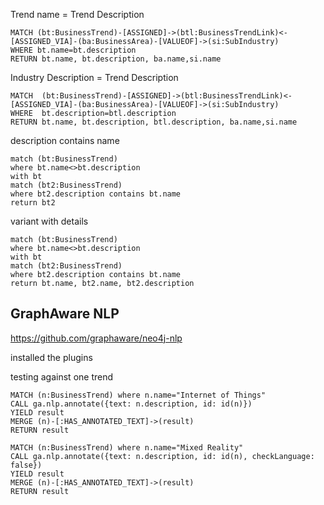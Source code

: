 
Trend name = Trend Description
~~~
MATCH (bt:BusinessTrend)-[ASSIGNED]->(btl:BusinessTrendLink)<-[ASSIGNED_VIA]-(ba:BusinessArea)-[VALUEOF]->(si:SubIndustry)
WHERE bt.name=bt.description
RETURN bt.name, bt.description, ba.name,si.name
~~~


Industry Description = Trend Description
~~~~
MATCH  (bt:BusinessTrend)-[ASSIGNED]->(btl:BusinessTrendLink)<-[ASSIGNED_VIA]-(ba:BusinessArea)-[VALUEOF]->(si:SubIndustry)
WHERE  bt.description=btl.description
RETURN bt.name, bt.description, btl.description, ba.name,si.name
~~~~


description contains name
~~~~
match (bt:BusinessTrend)
where bt.name<>bt.description
with bt
match (bt2:BusinessTrend) 
where bt2.description contains bt.name
return bt2
~~~~

variant with details

~~~~
match (bt:BusinessTrend)
where bt.name<>bt.description
with bt
match (bt2:BusinessTrend) 
where bt2.description contains bt.name
return bt.name, bt2.name, bt2.description
~~~~

## GraphAware NLP
https://github.com/graphaware/neo4j-nlp

installed the plugins

testing against one trend

~~~
MATCH (n:BusinessTrend) where n.name="Internet of Things"
CALL ga.nlp.annotate({text: n.description, id: id(n)})
YIELD result
MERGE (n)-[:HAS_ANNOTATED_TEXT]->(result)
RETURN result
~~~

~~~
MATCH (n:BusinessTrend) where n.name="Mixed Reality"
CALL ga.nlp.annotate({text: n.description, id: id(n), checkLanguage: false}) 
YIELD result
MERGE (n)-[:HAS_ANNOTATED_TEXT]->(result)
RETURN result
~~~

